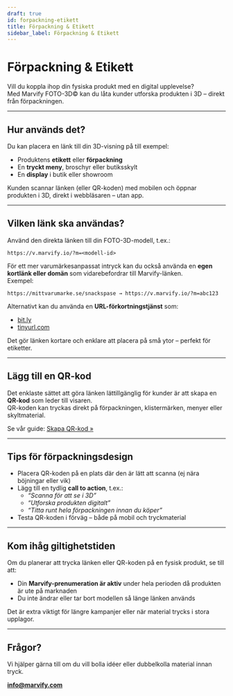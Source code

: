 ```yaml
---
draft: true
id: forpackning-etikett
title: Förpackning & Etikett
sidebar_label: Förpackning & Etikett
---
```

# Förpackning & Etikett

Vill du koppla ihop din fysiska produkt med en digital upplevelse?  
Med Marvify FOTO-3D© kan du låta kunder utforska produkten i 3D – direkt från förpackningen.

---

## Hur används det?

Du kan placera en länk till din 3D-visning på till exempel:

- Produktens **etikett** eller **förpackning**
- En **tryckt meny**, broschyr eller butiksskylt
- En **display** i butik eller showroom

Kunden scannar länken (eller QR-koden) med mobilen och öppnar produkten i 3D, direkt i webbläsaren – utan app.

---

## Vilken länk ska användas?

Använd den direkta länken till din FOTO-3D-modell, t.ex.:

```
https://v.marvify.io/?m=<modell-id>
```

För ett mer varumärkesanpassat intryck kan du också använda en **egen kortlänk eller domän** som vidarebefordrar till Marvify-länken.  
Exempel:

```
https://mittvarumarke.se/snackspase → https://v.marvify.io/?m=abc123
```

Alternativt kan du använda en **URL-förkortningstjänst** som:

- [bit.ly](https://bitly.com)
- [tinyurl.com](https://tinyurl.com)

Det gör länken kortare och enklare att placera på små ytor – perfekt för etiketter.

---

## Lägg till en QR-kod

Det enklaste sättet att göra länken lättillgänglig för kunder är att skapa en **QR-kod** som leder till visaren.  
QR-koden kan tryckas direkt på förpackningen, klistermärken, menyer eller skyltmaterial.

Se vår guide: [Skapa QR-kod »](./skapa-qr-kod.md)

---

## Tips för förpackningsdesign

- Placera QR-koden på en plats där den är lätt att scanna (ej nära böjningar eller vik)
- Lägg till en tydlig **call to action**, t.ex.:
  - *“Scanna för att se i 3D”*
  - *“Utforska produkten digitalt”*
  - *“Titta runt hela förpackningen innan du köper”*
- Testa QR-koden i förväg – både på mobil och tryckmaterial

---

## Kom ihåg giltighetstiden

Om du planerar att trycka länken eller QR-koden på en fysisk produkt, se till att:

- Din **Marvify-prenumeration är aktiv** under hela perioden då produkten är ute på marknaden
- Du inte ändrar eller tar bort modellen så länge länken används

Det är extra viktigt för längre kampanjer eller när material trycks i stora upplagor.

---

## Frågor?

Vi hjälper gärna till om du vill bolla idéer eller dubbelkolla material innan tryck.

**[info@marvify.com](mailto:info@marvify.com)**
